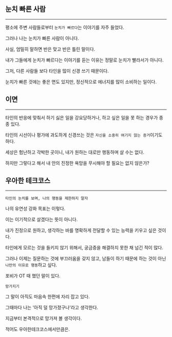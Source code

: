 ## 눈치 빠른 사람

---

평소에 주변 사람들로부터 `눈치가 빠르다`는 이야기를 자주 들었다.

그러나 나는 눈치가 빠른 사람이 아니다.

사실, 엄밀히 말하면 반은 맞고 반은 틀린 말이다.
<br>

내가 그들에게 눈치가 빠르다는 이야기를 듣는 이유는 정말로 눈치가 빨라서가 아니다.

그저, 다른 사람들 보다 타인을 많이 신경 쓰기 때문이다.

눈치가 빠른 것에는 좋은 면도 있지만, 정신적으로 에너지를 많이 소비하는 일이다.

## 이면

---

타인의 반응에 맞춰서 하기 싫은 일을 강요당하거나, 하고 싶은 일을 못 하는 경우가 종종 있다.

타인의 시선이나 평가에 과도하게 신경쓰는 것은 `자신을 소중히 여기지 않는 증거`이기도 하다.
<br>

세상은 험난하고 각박한 곳이니, 내가 원하는 대로만 행동하며 살 수는 없다.

하지만 그렇다고 해서 내 안의 진정한 욕망을 무시해야 할 필요는 없지 않은가?

## 우아한 테크코스

---

`타인의 눈치를 보며, 나의 행동을 제한하지 말자`

나의 유연성 강화 목표는 이렇다.

이는 이기적으로 살겠다는 뜻이 아니다.

내가 진정으로 원하고, 생각하는 바를 명확하게 전달할 수 있는 능력을 키우고 싶은 것이다.
<br>

타인에게 모르는 것을 들키지 않기 위해서, 궁금증을 해결하지 못한 채 넘긴 적이 많다.

그러나 이제는 질문하는 것에 부끄러움을 갖지 않고, 남들이 하기 때문에 하는 것이 아닌 `나만의 이유로 행동`하고 싶다.
<br>

포비가 OT 때 했던 말이 있다.

`망가지기`

그 말이 아직도 마음속 한편에 자리 잡고 있다.

그때마다 나는 '아직 덜 망가졌구나'라고 생각한다.

지금부터 본격적으로 망가져 볼 생각이다.

적어도 우아한테크코스에서만큼은.